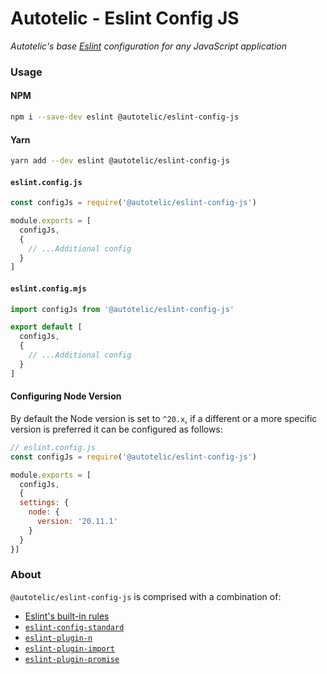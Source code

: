# Autotelic - Eslint Config JS

*Autotelic's base [Eslint](https://eslint.org/docs/latest/) configuration for any JavaScript application*

### Usage

#### NPM

```sh
npm i --save-dev eslint @autotelic/eslint-config-js
```

#### Yarn

```sh
yarn add --dev eslint @autotelic/eslint-config-js
```

#### `eslint.config.js`

```js
const configJs = require('@autotelic/eslint-config-js')

module.exports = [
  configJs,
  {
    // ...Additional config
  }
]

```

#### `eslint.config.mjs`

```js
import configJs from '@autotelic/eslint-config-js'

export default [
  configJs,
  {
    // ...Additional config
  }
]

```

#### Configuring Node Version

By default the Node version is set to `^20.x`, if a different or a more specific version is preferred it can be configured as follows:

```js
// eslint.config.js
const configJs = require('@autotelic/eslint-config-js')

module.exports = [
  configJs,
  {
  settings: {
    node: {
      version: '20.11.1'
    }
  }
}]
```

### About

`@autotelic/eslint-config-js` is comprised with a combination of:

  - [Eslint's built-in rules](https://eslint.org/docs/latest/rules)
  - [`eslint-config-standard`](https://github.com/standard/eslint-config-standard/tree/master#readme)
  - [`eslint-plugin-n`](https://github.com/eslint-community/eslint-plugin-n#readme)
  - [`eslint-plugin-import`](https://github.com/import-js/eslint-plugin-import#readme)
  - [`eslint-plugin-promise`](https://github.com/eslint-community/eslint-plugin-promise#readme)
